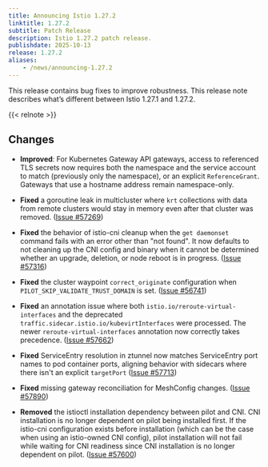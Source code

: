 ```yaml
---
title: Announcing Istio 1.27.2
linktitle: 1.27.2
subtitle: Patch Release
description: Istio 1.27.2 patch release.
publishdate: 2025-10-13
release: 1.27.2
aliases:
    - /news/announcing-1.27.2
---
```


This release contains bug fixes to improve robustness. This release note describes what’s different between Istio 1.27.1 and 1.27.2.

{{< relnote >}}

## Changes

- **Improved**: For Kubernetes Gateway API gateways, access to referenced TLS secrets
now requires both the namespace and the service account to match (previously only the namespace), or an explicit `ReferenceGrant`.
Gateways that use a hostname address remain namespace-only.

- **Fixed** a goroutine leak in multicluster where `krt` collections with data from remote clusters would stay in memory even after that cluster was removed.
  ([Issue #57269](https://github.com/istio/istio/issues/57269))

- **Fixed** the behavior of istio-cni cleanup when the `get daemonset` command fails with an error other than "not found". It now defaults to not cleaning up the CNI config and binary when it cannot be determined whether an upgrade, deletion, or node reboot is in progress. ([Issue #57316](https://github.com/istio/istio/issues/57316))

- **Fixed** the cluster waypoint `correct_originate` configuration when `PILOT_SKIP_VALIDATE_TRUST_DOMAIN` is set.  ([Issue #56741](https://github.com/istio/istio/issues/56741))

- **Fixed** an annotation issue where both `istio.io/reroute-virtual-interfaces` and the deprecated `traffic.sidecar.istio.io/kubevirtInterfaces` were processed. The newer `reroute-virtual-interfaces` annotation now correctly takes precedence. 
  ([Issue #57662](https://github.com/istio/istio/issues/57662))

- **Fixed** ServiceEntry resolution in ztunnel now matches ServiceEntry port names to pod container ports, aligning behavior with sidecars where there isn't an explicit `targetPort`
  ([Issue #57713](https://github.com/istio/istio/issues/57713))

- **Fixed** missing gateway reconciliation for MeshConfig changes. ([Issue #57890](https://github.com/istio/istio/issues/57890))

- **Removed** the istioctl installation dependency between pilot and CNI. CNI installation is no longer dependent on pilot being installed first. If the istio-cni configuration exists before installation (which can be the case when using an istio-owned CNI config), pilot installation will not fail while waiting for CNI readiness since CNI installation is no longer dependent on pilot. ([Issue #57600](https://github.com/istio/istio/issues/57600))

